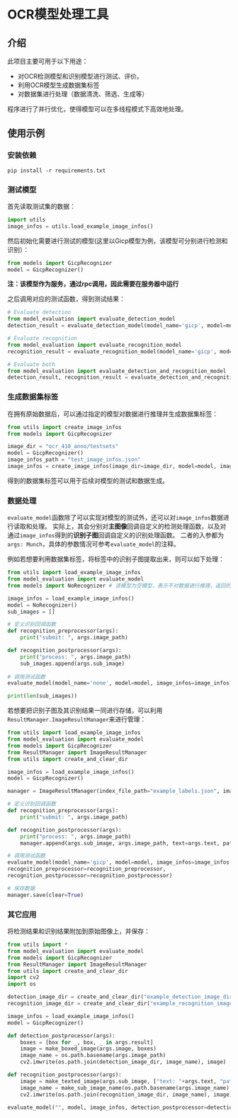 # OCR模型处理工具
## 介绍
此项目主要可用于以下用途：
- 对OCR检测模型和识别模型进行测试、评价。
- 利用OCR模型生成数据集标签
- 对数据集进行处理（数据清洗、筛选、生成等）

程序进行了并行优化，使得模型可以在多线程模式下高效地处理。

## 使用示例
### 安装依赖

```
pip install -r requirements.txt
```

### 测试模型
首先读取测试集的数据：
```python
import utils
image_infos = utils.load_example_image_infos()
```
然后初始化需要进行测试的模型(这里以Gicp模型为例，该模型可分别进行检测和识别）：
```python
from models import GicpRecognizer
model = GicpRecognizer()
```
**注：该模型作为服务，通过rpc调用，因此需要在服务器中运行**

之后调用对应的测试函数，得到测试结果：
```python
# Evaluate detection
from model_evaluation import evaluate_detection_model
detection_result = evaluate_detection_model(model_name='gicp', model=model, image_infos=image_infos)

# Evaluate recognition
from model_evaluation import evaluate_recognition_model
recognition_result = evaluate_recognition_model(model_name='gicp', model=model, image_infos=image_infos)

# Evaluate both
from model_evaluation import evaluate_detection_and_recognition_model 
detection_result, recognition_result = evaluate_detection_and_recognition_model(model_name='gicp', model=model, image_infos=image_infos)
```

### 生成数据集标签
在拥有原始数据后，可以通过指定的模型对数据进行推理并生成数据集标签：
```python
from utils import create_image_infos
from models import GicpRecognizer

image_dir = "ocr_410_anno/testsets"
model = GicpRecognizer()
image_infos_path = "test_image_infos.json"
image_infos = create_image_infos(image_dir=image_dir, model=model, image_infos_path=image_infos_path)
```
得到的数据集标签可以用于后续对模型的测试和数据生成。

### 数据处理
```evaluate_model```函数除了可以实现对模型的测试外，还可以对```image_infos```数据进行读取和处理。
实际上，其会分别对**主图像**回调自定义的检测处理函数，以及对通过```image_infos```得到的**识别子图**回调自定义的识别处理函数。
二者的入参都为```args: Munch```，具体的参数情况可参考```evaluate_model```的注释。

例如若想要利用数据集标签，将标签中的识别子图提取出来，则可以如下处理：
```python
from utils import load_example_image_infos
from model_evaluation import evaluate_model
from models import NoRecognizer # 该模型为空模型，表示不对数据进行推理，返回的推理结果均为空

image_infos = load_example_image_infos()
model = NoRecognizer()
sub_images = []

# 定义识别回调函数
def recognition_preprocessor(args):
    print("submit: ", args.image_path)

def recognition_postprocessor(args):
    print("process: ", args.image_path)
    sub_images.append(args.sub_image)
    
# 调用测试函数
evaluate_model(model_name='none', model=model, image_infos=image_infos)

print(len(sub_images))
```

若想要把识别子图及其识别结果一同进行存储，可以利用```ResultManager.ImageResultManager```来进行管理：

```python
from utils import load_example_image_infos
from model_evaluation import evaluate_model
from models import GicpRecognizer
from ResultManager import ImageResultManager
from utils import create_and_clear_dir

image_infos = load_example_image_infos()
model = GicpRecognizer()

manager = ImageResultManager(index_file_path="example_labels.json", image_dir=create_and_clear_dir("example_image_dir"), lazy_load=False)

# 定义识别回调函数
def recognition_preprocessor(args):
    print("submit: ", args.image_path)

def recognition_postprocessor(args):
    print("process: ", args.image_path)
    manager.append(args.sub_image, args.image_path, text=args.text, pattern=args.pattern, ratio=args.ratio)

# 调用测试函数
evaluate_model(model_name='gicp', model=model, image_infos=image_infos,
recognition_preprocessor=recognition_preprocessor,
recognition_postprocessor=recognition_postprocessor)

# 保存数据
manager.save(clear=True)
```

### 其它应用
将检测结果和识别结果附加到原始图像上，并保存：
```python
from utils import *
from model_evaluation import evaluate_model
from models import GicpRecognizer
from ResultManager import ImageResultManager
from utils import create_and_clear_dir
import cv2
import os

detection_image_dir = create_and_clear_dir("example_detection_image_dir")
recognition_image_dir = create_and_clear_dir("example_recognition_image_dir")

image_infos = load_example_image_infos()
model = GicpRecognizer()

def detection_postprocessor(args):
    boxes = [box for _, box, _ in args.result]
    image = make_boxed_image(args.image, boxes)
    image_name = os.path.basename(args.image_path)
    cv2.imwrite(os.path.join(detection_image_dir, image_name), image)

def recognition_postprocessor(args):
    image = make_texted_image(args.sub_image, ["text: "+args.text, "pattern: ", args.pattern])
    image_name = make_sub_image_name(os.path.basename(args.image_name), args.bbox)
    cv2.imwrite(os.path.join(recognition_image_dir, image_name), image)

evaluate_model("", model, image_infos, detection_postprocessor=detection_postprocessor, recognition_postprocessor=recognition_postprocessor)
    
```